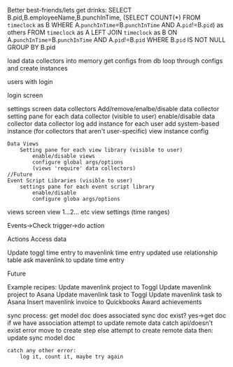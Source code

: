 Better best-friends/lets get drinks: SELECT B.pid,B.employeeName,B.punchInTime, (SELECT COUNT(*) FROM `timeclock` as B WHERE A.`punchInTime`=B.`punchInTime` AND A.`pid`!=B.`pid`) as others FROM `timeclock` as A LEFT JOIN `timeclock` as B ON A.`punchInTime`=B.`punchInTime` AND A.`pid`!=B.`pid` WHERE B.`pid` IS NOT NULL GROUP BY B.pid


load data collectors into memory
get configs from db
loop through configs and create instances


users with login

login screen

settings screen
	data collectors
		Add/remove/enalbe/disable data collector
		setting pane for each data collector (visible to user)
			enable/disable data collector
			data collector log
			add instance for each user
			add system-based instance (for collectors that aren't user-specific)
			view instance config

	Data Views
		Setting pane for each view library (visible to user)
			enable/disable views
			configure global args/options
			(views 'require' data collectors)
	//Future
	Event Script Libraries (visible to user)
		settings pane for each event script library
			enable/disable
			configure globa args/options

views screen
	view 1...2... etc
	view settings (time ranges)

Events->Check trigger->do action

Actions
	Access data


Update toggl time entry to mavenlink
	time entry updated
	use relationship table
	ask mavenlink to update time entry





Future


Example recipes:
	Update mavenlink project to Toggl
	Update mavenlink project to Asana
	Update mavenlink task to Toggl
	Update mavenlink task to Asana
	Insert mavenlink invoice to Quickbooks
	Award achievements


sync process:
	get model doc
	does associated sync doc exist?
		yes->get doc
	if we have association
		attempt to update remote data
			catch api/doesn't exist error
				move to create step
	else
		attempt to create remote data
			then: update sync model doc

	catch any other error:
		log it, count it, maybe try again
